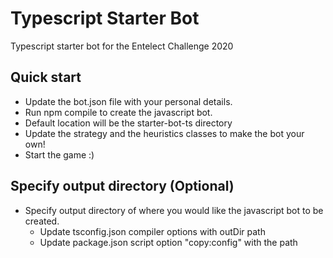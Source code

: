 
# Typescript Starter Bot
Typescript starter bot for the Entelect Challenge 2020

## Quick start
- Update the bot.json file with your personal details.
- Run npm compile to create the javascript bot. 
- Default location will be the starter-bot-ts directory
- Update the strategy and the heuristics classes to make the bot your own!
- Start the game :) 

## Specify output directory (Optional)
- Specify output directory of where you would like the javascript bot to be created.
    - Update tsconfig.json compiler options with outDir path
    - Update package.json script option "copy:config" with the path
